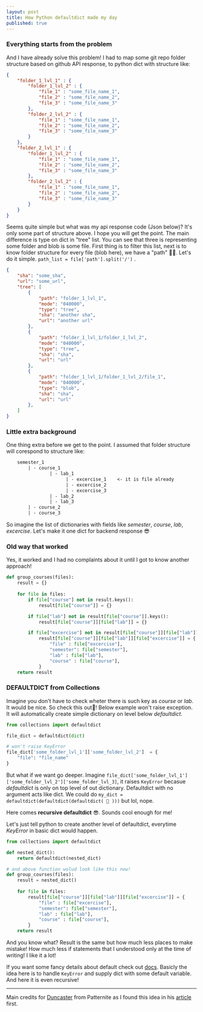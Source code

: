 ```yaml
---
layout: post
title: How Python defaultdict made my day  
published: true
---
```


### Everything starts from the problem 

And I have already solve this problem! I had to map some git repo folder structure based on github API response, to python dict with structure like: 

```json
{
    "folder_1_lvl_1" : {
        "folder_1_lvl_2" : {
            "file_1" : "some_file_name_1",
            "file_2" : "some_file_name_2",
            "file_3" : "some_file_name_3"
        },
        "folder_2_lvl_2" : {
            "file_1" : "some_file_name_1",
            "file_2" : "some_file_name_2",
            "file_3" : "some_file_name_3"
        }
    },
    "folder_2_lvl_1" : {
        "folder_1_lvl_2" : {
            "file_1" : "some_file_name_1",
            "file_2" : "some_file_name_2",
            "file_3" : "some_file_name_3"
        },
        "folder_2_lvl_2" : {
            "file_1" : "some_file_name_1",
            "file_2" : "some_file_name_2",
            "file_3" : "some_file_name_3"
        }
    }
}
```
Seems quite simple but what was my api response code (Json below)? It's only some part of structure above. I hope you will get the point. The main difference is type on dict in "tree" list. You can see that three is representing some folder and blob is some file. First thing is to filter this list, next is to know folder structure for every file (blob here), we have a "path" 🤷‍♀️. Let's do it simple. `` path_list = file['path'].split('/') `` .  

```json
{
    "sha": "some_sha",
    "url": "some_url",
    "tree": [
        {
            "path": "folder_1_lvl_1",
            "mode": "040000",
            "type": "tree",
            "sha": "another sha",
            "url": "another url"
        },
        {
            "path": "folder_1_lvl_1/folder_1_lvl_2",
            "mode": "040000",
            "type": "tree",
            "sha": "sha",
            "url": "url"
        },
        {
            "path": "folder_1_lvl_1/folder_1_lvl_2/file_1",
            "mode": "040000",
            "type": "blob",
            "sha": "sha",
            "url": "url"
        },
    ]
}

```

### Little extra background 

One thing extra before we get to the point. I assumed that folder structure will corespond to structure like: 

```txt
    semester_1 
        | - course_1
                | - lab_1
                      | - excercise_1    <- it is file already
                      | - excercise_2    
                      | - excercise_3    
                | - lab_2
                | - lab_3
        | - course_2
        | - course_3

```
So imagine the list of dictionaries with fields like *semester*, *course*, *lab*, *excercise*. Let's make it one dict for backend response 😎


### Old way that worked

Yes, it worked and I had no complaints about it until I got to know another approach!   

```python 
def group_courses(files):
    result = {}
    
    for file in files:
        if file["course"] not in result.keys():
            result[file["course"]] = {}

        if file["lab"] not in result[file["course"]].keys():
            result[file["course"]][file["lab"]] = {}

        if file["excercise"] not in result[file["course"]][file["lab"]].keys():
            result[file["course"]][file["lab"]][file["excercise"]] = {
                "file" : file["excercise"],
                "semester": file["semester"],
                "lab" : file["lab"],
                "course" : file["course"],
            }
    return result

```

### DEFAULTDICT from Collections

Imagine you don't have to check wheter there is such key as *course* or *lab*. It would be nice. So check this out🚀! Below example won't raise exception. It will automatically create simple dictionary on level below *defaultdict*. 

```python 
from collections import defaultdict 

file_dict = defaultdict(dict)

# won't raise KeyError
file_dict['some_folder_lvl_1']['some_folder_lvl_2']  = {
    "file": "file_name"
}

```

But what if we want go deeper. Imagine ``file_dict['some_folder_lvl_1']['some_folder_lvl_2']['some_folder_lvl_3]``, it raises ``KeyError`` becasue *defaultdict* is only on top level of out dictionary. Defaultdict with no argument acts like dict. We could do `` my_dict = defaultdict(defaultdict(defaultdict( 👾 ))) `` but lol, nope. 

Here comes **recursive defaultdict** 😎. Sounds cool enough for me!  

Let's just tell python to create another level of defaultdict, everytime *KeyError* in basic dict would happen. 

```python 
from collections import defaultdict 

def nested_dict():
    return defaultdict(nested_dict)

# and above function wolud look like this now!
def group_courses(files):
    result = nested_dict()
    
    for file in files:
        result[file["course"]][file["lab"]][file["excercise"]] = {
            "file" : file["excercise"],
            "semester": file["semester"],
            "lab" : file["lab"],
            "course" : file["course"],
        }
    return result
```

And you know what? Result is the same but how much less places to make mistake! How much less if statements that I understood only at the time of writing! I like it a lot! 

If you want some fancy details about default check out [docs](https://docs.python.org/3/library/collections.html#collections.defaultdict). Basicly the idea here is to handle ``KeyError`` and supply dict with some default variable. And here it is even recursive!

****

Main credits for [Duncaster](https://patternite.com/users/d5a991ecf2/duncster) from Patternite as I found this idea in his [article](https://patternite.com/patterns/4ec8658c96/automatically-create-nested-dictionaries-python) first.  